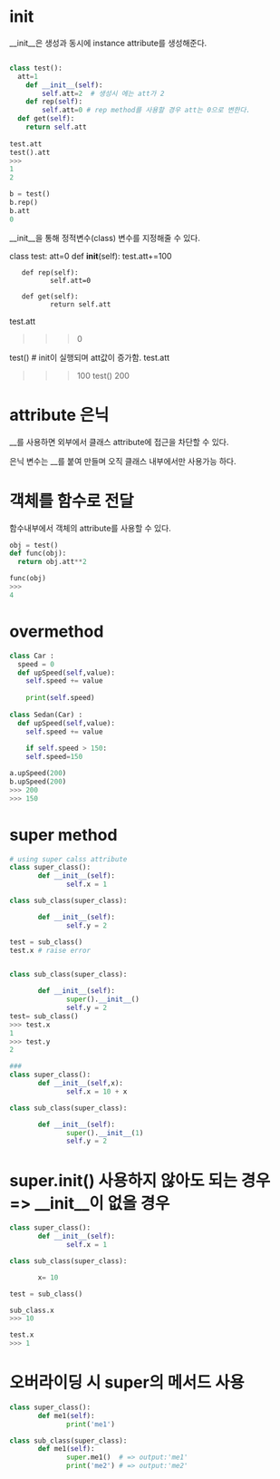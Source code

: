 # init  

__init__은 생성과 동시에 instance attribute를 생성해준다.

```python

class test():
  att=1
	def __init__(self):
		self.att=2  # 생성시 에는 att가 2
	def rep(self):
		self.att=0 # rep method를 사용할 경우 att는 0으로 변한다.
  def get(self):
    return self.att  
    
test.att
test().att
>>>
1
2

b = test()
b.rep()
b.att
0
```

__init__을 통해 정적변수(class) 변수를 지정해줄 수 있다.

class test:
       att=0
       def __init__(self):
              test.att+=100

       def rep(self):
              self.att=0

       def get(self):
              return self.att  
test.att
>>> 0

test() # init이 실행되며 att값이 증가함.
test.att
>>> 100
test()
>>> 200



# attribute 은닉

__를 사용하면 외부에서 클래스 attribute에 접근을 차단할 수 있다.

은닉 변수는 __를 붙여 만들며 오직 클래스 내부에서만 사용가능 하다.


# 객체를 함수로 전달

함수내부에서 객체의 attribute를 사용할 수 있다.

```python
obj = test()
def func(obj):
  return obj.att**2

func(obj)
>>>
4
```

# overmethod 

```python
class Car : 
  speed = 0
  def upSpeed(self,value):
    self.speed += value
    
    print(self.speed)
 
class Sedan(Car) : 
  def upSpeed(self,value):
    self.speed += value
    
    if self.speed > 150:
    self.speed=150

a.upSpeed(200)
b.upSpeed(200)
>>> 200
>>> 150
```

# super method

```python
# using super calss attribute
class super_class():
       def __init__(self):
              self.x = 1

class sub_class(super_class):

       def __init__(self):
              self.y = 2

test = sub_class()
test.x # raise error


class sub_class(super_class):

       def __init__(self):
              super().__init__()
              self.y = 2
test= sub_class()
>>> test.x
1
>>> test.y
2

### 
class super_class():
       def __init__(self,x):
              self.x = 10 + x 

class sub_class(super_class):

       def __init__(self):
              super().__init__(1)
              self.y = 2

```

# super.__init__() 사용하지 않아도 되는 경우 => __init__이 없을 경우
```python              
class super_class():
       def __init__(self):
              self.x = 1 

class sub_class(super_class):

       x= 10

test = sub_class()

sub_class.x
>>> 10

test.x
>>> 1
```





# 오버라이딩 시 super의 메서드 사용 

```python
class super_class():
       def me1(self):
              print('me1') 

class sub_class(super_class):
       def me1(self):
              super.me1()  # => output:'me1'
              print('me2') # => output:'me2'
```
